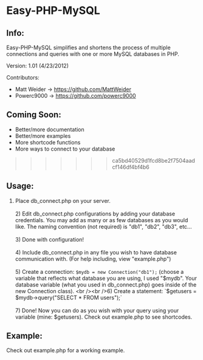 Easy-PHP-MySQL
==============

Info:
-----

Easy-PHP-MySQL simplifies and shortens the process of multiple connections and queries with one or more MySQL databases in PHP.


Version: 1.01 (4/23/2012)

Contributors:
* Matt Weider -> https://github.com/MattWeider
* Powerc9000 -> https://github.com/powerc9000

Coming Soon:
------------

* Better/more documentation
* Better/more examples
* More shortcode functions
* More ways to connect to your database
>>>>>>> ca5bd40529d1fcd8be2f7504aadcf146df4bf4b6

Usage:
------

1) Place db_connect.php on your server.
<br /><br />2) Edit db_connect.php configurations by adding your database credentials.  You may add as many or as few databases as you would like.  The naming convention (not required) is "db1", "db2", "db3", etc...
<br /><br />3) Done with configuration!
<br /><br />4) Include db_connect.php in any file you wish to have database communication with. (For help including, view "example.php")
<br /><br />5) Create a connection: `$mydb = new Connection("db1");` (choose a variable that reflects what database you are using, I used "$mydb".  Your database variable (what you used in db_connect.php) goes inside of the new Connection class).
<br /><br />6) Create a statement: `$getusers = $mydb->query("SELECT * FROM users");`
<br /><br />7) Done!  Now you can do as you wish with your query using your variable (mine: $getusers).  Check out example.php to see shortcodes.

Example:
--------

Check out example.php for a working example.
